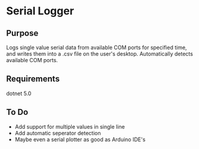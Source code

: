 # Serial Logger

## Purpose
Logs single value serial data from available COM ports for specified time, and writes them into a .csv file on the user's desktop. Automatically detects available COM ports.

## Requirements
dotnet 5.0

## To Do
* Add support for multiple values in single line
* Add automatic seperator detection
* Maybe even a serial plotter as good as Arduino IDE's